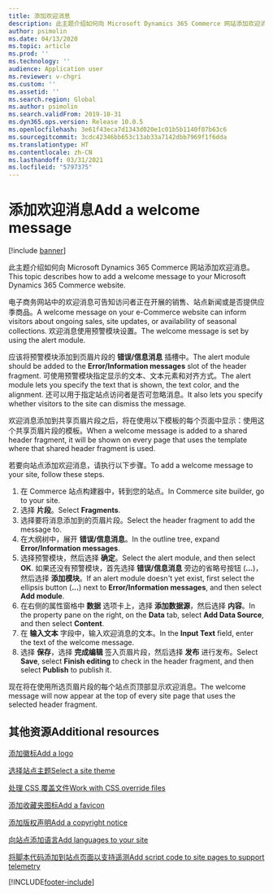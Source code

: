 ```yaml
---
title: 添加欢迎消息
description: 此主题介绍如何向 Microsoft Dynamics 365 Commerce 网站添加欢迎消息。
author: psimolin
ms.date: 04/13/2020
ms.topic: article
ms.prod: ''
ms.technology: ''
audience: Application user
ms.reviewer: v-chgri
ms.custom: ''
ms.assetid: ''
ms.search.region: Global
ms.author: psimolin
ms.search.validFrom: 2019-10-31
ms.dyn365.ops.version: Release 10.0.5
ms.openlocfilehash: 3e61f43eca7d1343d020e1c01b5b1140f07b63c6
ms.sourcegitcommit: 3cdc42346bb653c13ab33a7142dbb7969f1f6dda
ms.translationtype: HT
ms.contentlocale: zh-CN
ms.lasthandoff: 03/31/2021
ms.locfileid: "5797375"
---
```

# <a name="add-a-welcome-message"></a><span data-ttu-id="2635d-103">添加欢迎消息</span><span class="sxs-lookup"><span data-stu-id="2635d-103">Add a welcome message</span></span>

[!include [banner](includes/banner.md)]

<span data-ttu-id="2635d-104">此主题介绍如何向 Microsoft Dynamics 365 Commerce 网站添加欢迎消息。</span><span class="sxs-lookup"><span data-stu-id="2635d-104">This topic describes how to add a welcome message to your Microsoft Dynamics 365 Commerce website.</span></span>

<span data-ttu-id="2635d-105">电子商务网站中的欢迎消息可告知访问者正在开展的销售、站点新闻或是否提供应季商品。</span><span class="sxs-lookup"><span data-stu-id="2635d-105">A welcome message on your e-Commerce website can inform visitors about ongoing sales, site updates, or availability of seasonal collections.</span></span> <span data-ttu-id="2635d-106">欢迎消息使用预警模块设置。</span><span class="sxs-lookup"><span data-stu-id="2635d-106">The welcome message is set by using the alert module.</span></span>

<span data-ttu-id="2635d-107">应该将预警模块添加到页眉片段的 **错误/信息消息** 插槽中。</span><span class="sxs-lookup"><span data-stu-id="2635d-107">The alert module should be added to the **Error/Information messages** slot of the header fragment.</span></span> <span data-ttu-id="2635d-108">可使用预警模块指定显示的文本、文本元素和对齐方式。</span><span class="sxs-lookup"><span data-stu-id="2635d-108">The alert module lets you specify the text that is shown, the text color, and the alignment.</span></span> <span data-ttu-id="2635d-109">还可以用于指定站点访问者是否可忽略消息。</span><span class="sxs-lookup"><span data-stu-id="2635d-109">It also lets you specify whether visitors to the site can dismiss the message.</span></span>

<span data-ttu-id="2635d-110">欢迎消息添加到共享页眉片段之后，将在使用以下模板的每个页面中显示：使用这个共享页眉片段的模板。</span><span class="sxs-lookup"><span data-stu-id="2635d-110">When a welcome message is added to a shared header fragment, it will be shown on every page that uses the template where that shared header fragment is used.</span></span>

<span data-ttu-id="2635d-111">若要向站点添加欢迎消息，请执行以下步骤。</span><span class="sxs-lookup"><span data-stu-id="2635d-111">To add a welcome message to your site, follow these steps.</span></span>

1. <span data-ttu-id="2635d-112">在 Commerce 站点构建器中，转到您的站点。</span><span class="sxs-lookup"><span data-stu-id="2635d-112">In Commerce site builder, go to your site.</span></span>
1. <span data-ttu-id="2635d-113">选择 **片段**。</span><span class="sxs-lookup"><span data-stu-id="2635d-113">Select **Fragments**.</span></span>
1. <span data-ttu-id="2635d-114">选择要将消息添加到的页眉片段。</span><span class="sxs-lookup"><span data-stu-id="2635d-114">Select the header fragment to add the message to.</span></span>
1. <span data-ttu-id="2635d-115">在大纲树中，展开 **错误/信息消息**。</span><span class="sxs-lookup"><span data-stu-id="2635d-115">In the outline tree, expand **Error/Information messages**.</span></span>
1. <span data-ttu-id="2635d-116">选择预警模块，然后选择 **确定**。</span><span class="sxs-lookup"><span data-stu-id="2635d-116">Select the alert module, and then select **OK**.</span></span> <span data-ttu-id="2635d-117">如果还没有预警模块，首先选择 **错误/信息消息** 旁边的省略号按钮 (**...**)，然后选择 **添加模块**。</span><span class="sxs-lookup"><span data-stu-id="2635d-117">If an alert module doesn't yet exist, first select the ellipsis button (**...**) next to **Error/Information messages**, and then select **Add module**.</span></span>
1. <span data-ttu-id="2635d-118">在右侧的属性窗格中 **数据** 选项卡上，选择 **添加数据源**，然后选择 **内容**。</span><span class="sxs-lookup"><span data-stu-id="2635d-118">In the property pane on the right, on the **Data** tab, select **Add Data Source**, and then select **Content**.</span></span>
1. <span data-ttu-id="2635d-119">在 **输入文本** 字段中，输入欢迎消息的文本。</span><span class="sxs-lookup"><span data-stu-id="2635d-119">In the **Input Text** field, enter the text of the welcome message.</span></span>
1. <span data-ttu-id="2635d-120">选择 **保存**，选择 **完成编辑** 签入页眉片段，然后选择 **发布** 进行发布。</span><span class="sxs-lookup"><span data-stu-id="2635d-120">Select **Save**, select **Finish editing** to check in the header fragment, and then select **Publish** to publish it.</span></span> 

<span data-ttu-id="2635d-121">现在将在使用所选页眉片段的每个站点页顶部显示欢迎消息。</span><span class="sxs-lookup"><span data-stu-id="2635d-121">The welcome message will now appear at the top of every site page that uses the selected header fragment.</span></span>

## <a name="additional-resources"></a><span data-ttu-id="2635d-122">其他资源</span><span class="sxs-lookup"><span data-stu-id="2635d-122">Additional resources</span></span>

[<span data-ttu-id="2635d-123">添加徽标</span><span class="sxs-lookup"><span data-stu-id="2635d-123">Add a logo</span></span>](add-logo.md)

[<span data-ttu-id="2635d-124">选择站点主题</span><span class="sxs-lookup"><span data-stu-id="2635d-124">Select a site theme</span></span>](select-site-theme.md)

[<span data-ttu-id="2635d-125">处理 CSS 覆盖文件</span><span class="sxs-lookup"><span data-stu-id="2635d-125">Work with CSS override files</span></span>](css-override-files.md)

[<span data-ttu-id="2635d-126">添加收藏夹图标</span><span class="sxs-lookup"><span data-stu-id="2635d-126">Add a favicon</span></span>](add-favicon.md)

[<span data-ttu-id="2635d-127">添加版权声明</span><span class="sxs-lookup"><span data-stu-id="2635d-127">Add a copyright notice</span></span>](add-copyright-notice.md)

[<span data-ttu-id="2635d-128">向站点添加语言</span><span class="sxs-lookup"><span data-stu-id="2635d-128">Add languages to your site</span></span>](add-languages-to-site.md)

[<span data-ttu-id="2635d-129">将脚本代码添加到站点页面以支持遥测</span><span class="sxs-lookup"><span data-stu-id="2635d-129">Add script code to site pages to support telemetry</span></span>](add-telemetry.md)



[!INCLUDE[footer-include](../includes/footer-banner.md)]
